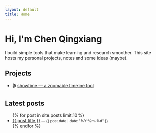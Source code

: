 ```yaml
---
layout: default
title: Home
---
```



# Hi, I'm Chen Qingxiang
I build simple tools that make learning and research smoother. This site hosts my personal projects, notes and some ideas (maybe).


## Projects
- 🎬 [showtime — a zoomable timeline tool](https://chen-qingxiang.github.io/showtime/)


## Latest posts
<ul>
{% for post in site.posts limit:10 %}
<li>
<a href="{{ post.url | relative_url }}">{{ post.title }}</a>
<small> — {{ post.date | date: "%Y-%m-%d" }}</small>
</li>
{% endfor %}
</ul>
